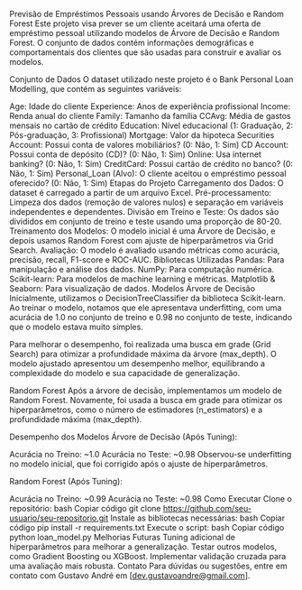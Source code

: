 Previsão de Empréstimos Pessoais usando Árvores de Decisão e Random Forest
Este projeto visa prever se um cliente aceitará uma oferta de empréstimo pessoal utilizando modelos de Árvore de Decisão e Random Forest. O conjunto de dados contém informações demográficas e comportamentais dos clientes que são usadas para construir e avaliar os modelos.

Conjunto de Dados
O dataset utilizado neste projeto é o Bank Personal Loan Modelling, que contém as seguintes variáveis:

Age: Idade do cliente
Experience: Anos de experiência profissional
Income: Renda anual do cliente
Family: Tamanho da família
CCAvg: Média de gastos mensais no cartão de crédito
Education: Nível educacional (1: Graduação, 2: Pós-graduação, 3: Profissional)
Mortgage: Valor da hipoteca
Securities Account: Possui conta de valores mobiliários? (0: Não, 1: Sim)
CD Account: Possui conta de depósito (CD)? (0: Não, 1: Sim)
Online: Usa internet banking? (0: Não, 1: Sim)
CreditCard: Possui cartão de crédito no banco? (0: Não, 1: Sim)
Personal_Loan (Alvo): O cliente aceitou o empréstimo pessoal oferecido? (0: Não, 1: Sim)
Etapas do Projeto
Carregamento dos Dados: O dataset é carregado a partir de um arquivo Excel.
Pré-processamento: Limpeza dos dados (remoção de valores nulos) e separação em variáveis independentes e dependentes.
Divisão em Treino e Teste: Os dados são divididos em conjunto de treino e teste usando uma proporção de 80-20.
Treinamento dos Modelos: O modelo inicial é uma Árvore de Decisão, e depois usamos Random Forest com ajuste de hiperparâmetros via Grid Search.
Avaliação: O modelo é avaliado usando métricas como acurácia, precisão, recall, F1-score e ROC-AUC.
Bibliotecas Utilizadas
Pandas: Para manipulação e análise dos dados.
NumPy: Para computação numérica.
Scikit-learn: Para modelos de machine learning e métricas.
Matplotlib & Seaborn: Para visualização de dados.
Modelos
Árvore de Decisão
Inicialmente, utilizamos o DecisionTreeClassifier da biblioteca Scikit-learn. Ao treinar o modelo, notamos que ele apresentava underfitting, com uma acurácia de 1.0 no conjunto de treino e 0.98 no conjunto de teste, indicando que o modelo estava muito simples.

Para melhorar o desempenho, foi realizada uma busca em grade (Grid Search) para otimizar a profundidade máxima da árvore (max_depth). O modelo ajustado apresentou um desempenho melhor, equilibrando a complexidade do modelo e sua capacidade de generalização.

Random Forest
Após a árvore de decisão, implementamos um modelo de Random Forest. Novamente, foi usada a busca em grade para otimizar os hiperparâmetros, como o número de estimadores (n_estimators) e a profundidade máxima (max_depth).

Desempenho dos Modelos
Árvore de Decisão (Após Tuning):

Acurácia no Treino: ~1.0
Acurácia no Teste: ~0.98
Observou-se underfitting no modelo inicial, que foi corrigido após o ajuste de hiperparâmetros.

Random Forest (Após Tuning):

Acurácia no Treino: ~0.99
Acurácia no Teste: ~0.98
Como Executar
Clone o repositório:
bash
Copiar código
git clone https://github.com/seu-usuario/seu-repositorio.git
Instale as bibliotecas necessárias:
bash
Copiar código
pip install -r requirements.txt
Execute o script:
bash
Copiar código
python loan_model.py
Melhorias Futuras
Tuning adicional de hiperparâmetros para melhorar a generalização.
Testar outros modelos, como Gradient Boosting ou XGBoost.
Implementar validação cruzada para uma avaliação mais robusta.
Contato
Para dúvidas ou sugestões, entre em contato com Gustavo André em [dev.gustavoandre@gmail.com].
